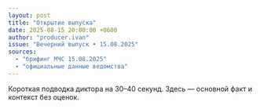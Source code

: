 ```yaml
---
layout: post
title: "Открытие выпуска"
date: 2025-08-15 20:00:00 +0600
author: "producer.ivan"
issue: "Вечерний выпуск • 15.08.2025"
sources:
  - "брифинг МЧС 15.08.2025"
  - "официальные данные ведомства"
---
```

Короткая подводка диктора на 30–40 секунд. Здесь — основной факт и контекст без оценок.
